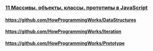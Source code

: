 ### [11 Массивы, объекты, классы, прототипы в JavaScript](https://www.youtube.com/watch?v=VBMGnAPfmsY)

#### https://github.com/HowProgrammingWorks/DataStructures

#### https://github.com/HowProgrammingWorks/Iteration

#### https://github.com/HowProgrammingWorks/Prototype

